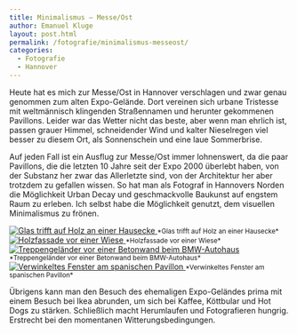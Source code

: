 ```yaml
---
title: Minimalismus — Messe/Ost
author: Emanuel Kluge
layout: post.html
permalink: /fotografie/minimalismus-messeost/
categories:
  - Fotografie
  - Hannover
---
```


Heute hat es mich zur Messe/Ost in Hannover verschlagen und zwar genau genommen zum alten Expo-Gelände. Dort vereinen sich urbane Tristesse mit weltmännisch klingenden Straßennamen und herunter gekommenen Pavillons. Leider war das Wetter nicht das beste, aber wenn man ehrlich ist, passen grauer Himmel, schneidender Wind und kalter Nieselregen viel besser zu diesem Ort, als Sonnenschein und eine laue Sommerbrise.

Auf jeden Fall ist ein Ausflug zur Messe/Ost immer lohnenswert, da die paar Pavillons, die die letzten 10 Jahre seit der Expo 2000 überlebt haben, von der Substanz her zwar das Allerletzte sind, von der Architektur her aber trotzdem zu gefallen wissen. So hat man als Fotograf in Hannovers Norden die Möglichkeit Urban Decay und geschmackvolle Baukunst auf engstem Raum zu erleben. Ich selbst habe die Möglichkeit genutzt, dem visuellen Minimalismus zu frönen.

<a href="{{ site.cdnurl }}wp-content/uploads/2010/02/glas-trifft-holz-an-hausecke.jpg" rel="lightbox">
  <noscript data-src="/wp-content/uploads/2010/02/glas-trifft-holz-an-hausecke-480x318.jpg" data-alt="Glas trifft auf Holz an einer Hausecke">
<img src="/wp-content/uploads/2010/02/glas-trifft-holz-an-hausecke-480x318.jpg" alt="Glas trifft auf Holz an einer Hausecke">
</noscript>
</a>  
<small>*Glas trifft auf Holz an einer Hausecke*</small>

<a href="{{ site.cdnurl }}wp-content/uploads/2010/02/holzfassade-vor-wiese.jpg" rel="lightbox">
  <noscript data-src="/wp-content/uploads/2010/02/holzfassade-vor-wiese-480x318.jpg" data-alt="Holzfassade vor einer Wiese">
<img src="/wp-content/uploads/2010/02/holzfassade-vor-wiese-480x318.jpg" alt="Holzfassade vor einer Wiese">
</noscript>
</a>  
<small>*Holzfassade vor einer Wiese*</small>

<a href="{{ site.cdnurl }}wp-content/uploads/2010/02/treppengelaender-vor-betonwand.jpg" rel="lightbox">
  <noscript data-src="/wp-content/uploads/2010/02/treppengelaender-vor-betonwand-480x318.jpg" data-alt="Treppengeländer vor einer Betonwand beim BMW-Autohaus">
<img src="/wp-content/uploads/2010/02/treppengelaender-vor-betonwand-480x318.jpg" alt="Treppengeländer vor einer Betonwand beim BMW-Autohaus">
</noscript>
</a>  
<small>*Treppengeländer vor einer Betonwand beim BMW-Autohaus*</small>

<a href="{{ site.cdnurl }}wp-content/uploads/2010/02/verwinkeltes-fenster-am-spanischen-pavillon.jpg" rel="lightbox">
  <noscript data-src="/wp-content/uploads/2010/02/verwinkeltes-fenster-am-spanischen-pavillon-480x318.jpg" data-alt="Verwinkeltes Fenster am spanischen Pavillon">
<img src="/wp-content/uploads/2010/02/verwinkeltes-fenster-am-spanischen-pavillon-480x318.jpg" alt="Verwinkeltes Fenster am spanischen Pavillon">
</noscript>
</a>  
<small>*Verwinkeltes Fenster am spanischen Pavillon*</small>

Übrigens kann man den Besuch des ehemaligen Expo-Geländes prima mit einem Besuch bei Ikea abrunden, um sich bei Kaffee, Köttbular und Hot Dogs zu stärken. Schließlich macht Herumlaufen und Fotografieren hungrig. Erstrecht bei den momentanen Witterungsbedingungen.
